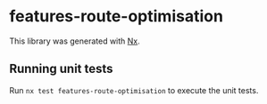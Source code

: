 # features-route-optimisation

This library was generated with [Nx](https://nx.dev).

## Running unit tests

Run `nx test features-route-optimisation` to execute the unit tests.
